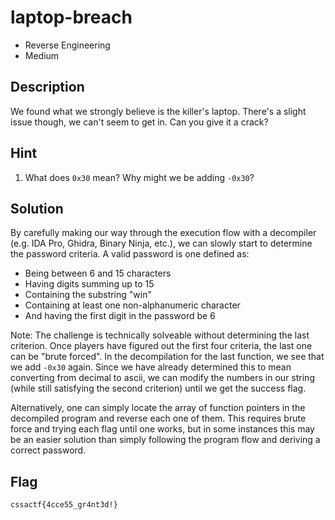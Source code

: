 # laptop-breach 
- Reverse Engineering
- Medium

## Description
We found what we strongly believe is the killer's laptop. There's a slight issue though, we can't seem to get in. Can you give it a crack?

## Hint
1. What does `0x30` mean? Why might we be adding `-0x30`?

## Solution
By carefully making our way through the execution flow with a decompiler (e.g. IDA Pro, Ghidra, Binary Ninja, etc.), we can slowly start to
determine the password criteria. A valid password is one defined as:
- Being between 6 and 15 characters
- Having digits summing up to 15
- Containing the substring "win"
- Containing at least one non-alphanumeric character
- And having the first digit in the password be 6

Note: The challenge is technically solveable without determining the last criterion. Once players have figured out the first four criteria,
the last one can be "brute forced". In the decompilation for the last function, we see that we add `-0x30` again.  Since we have already
determined this to mean converting from decimal to ascii, we can modify the numbers in our string (while still satisfying the second criterion)
until we get the success flag.

Alternatively, one can simply locate the array of function pointers in the decompiled program and reverse each one of them. This requires brute
force and trying each flag until one works, but in some instances this may be an easier solution than simply following the program flow and
deriving a correct password.

## Flag
`cssactf{4cce55_gr4nt3d!}`